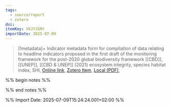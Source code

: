 ```yaml
---
tags:
  - source/report
  - zotero
doi: 
itemKey: VXJYJGRY
importDate: 2025-07-09
---
```

>[!metadata]+
> Indicator metadata form for compilation of data relating to headline indicators proposed in the first draft of the monitoring framework for the post-2020 global biodiversity framework
> [[CBD]], [[UNEP]], 
> [[CBD & UNEP]] (2021)
> ecosystem integrity, species habitat index, SHI, 
> [Online link](https://cdn.mol.org/static/files/indicators/habitat/WCMC-species_habitat_index-15Feb2022.pdf), [Zotero Item](zotero://select/library/items/VXJYJGRY), [Local (PDF)](file://C:/Users/aburg/Documents/references/zotero/storage/2P9LSUVV/_WCMCspecies_habitat_index15Feb2022.pdf), 

%% begin notes %%

%% end notes %%

%% Import Date: 2025-07-09T15:24:24.001+02:00 %%
